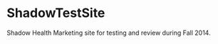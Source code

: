 ShadowTestSite
==============

Shadow Health Marketing site for testing and review during Fall 2014.
